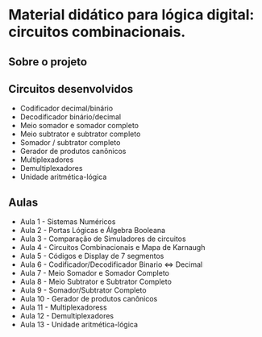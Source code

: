 # Material didático para lógica digital: circuitos combinacionais.

## Sobre o projeto


## Circuitos desenvolvidos
* Codificador decimal/binário
* Decodificador binário/decimal
* Meio somador e somador completo
* Meio subtrator e subtrator completo
* Somador / subtrator completo
* Gerador de produtos canônicos
* Multiplexadores
* Demultiplexadores
* Unidade aritmética-lógica

## Aulas
* Aula 1 - Sistemas Numéricos
* Aula 2 - Portas Lógicas e Álgebra Booleana
* Aula 3 - Comparação de Simuladores de circuitos
* Aula 4 - Circuitos Combinacionais e Mapa de Karnaugh
* Aula 5 - Códigos e Display de 7 segmentos
* Aula 6 - Codificador/Decodificador Binario ⇔ Decimal
* Aula 7 - Meio Somador e Somador Completo
* Aula 8 - Meio Subtrator e Subtrator Completo
* Aula 9 - Somador/Subtrator Completo
* Aula 10 - Gerador de produtos canônicos
* Aula 11 - Multiplexadoress
* Aula 12 - Demultiplexadores
* Aula 13 - Unidade aritmética-lógica
